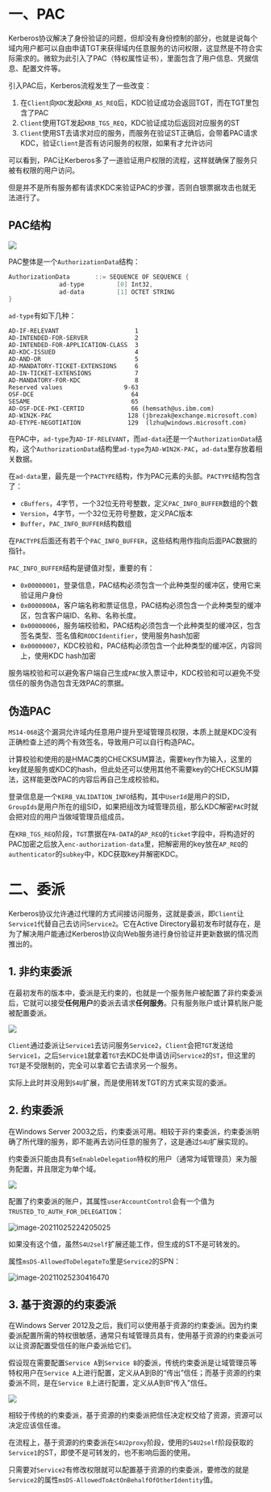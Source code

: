 # 一、PAC


Kerberos协议解决了身份验证的问题，但却没有身份控制的部分，也就是说每个域内用户都可以自由申请TGT来获得域内任意服务的访问权限，这显然是不符合实际需求的。微软为此引入了PAC（特权属性证书），里面包含了用户信息、凭据信息、配置文件等。


引入PAC后，Kerberos流程发生了一些改变：


1. 在`Client`向`KDC`发起`KRB_AS_REQ`后，KDC验证成功会返回TGT，而在TGT里包含了PAC
2. `Client`使用TGT发起`KRB_TGS_REQ`，KDC验证成功后返回对应服务的ST
3. `Client`使用ST去请求对应的服务，而服务在验证ST正确后，会带着PAC请求KDC，验证`Client`是否有访问服务的权限，如果有才允许访问



可以看到，PAC让Kerberos多了一道验证用户权限的流程，这样就确保了服务只被有权限的用户访问。


但是并不是所有服务都有请求KDC来验证PAC的步骤，否则白银票据攻击也就无法进行了。


## PAC结构


![](https://adan0s-1256533472.cos.ap-nanjing.myqcloud.com/typora/image-20211024174034552.png#id=uaDmF&originHeight=413&originWidth=518&originalType=binary&ratio=1&status=done&style=none)


PAC整体是一个`AuthorizationData`结构：


```c
AuthorizationData       ::= SEQUENCE OF SEQUENCE {
              ad-type         [0] Int32,
              ad-data         [1] OCTET STRING
}
```


`ad-type`有如下几种：


```
AD-IF-RELEVANT                     1
AD-INTENDED-FOR-SERVER             2
AD-INTENDED-FOR-APPLICATION-CLASS  3
AD-KDC-ISSUED                      4
AD-AND-OR                          5
AD-MANDATORY-TICKET-EXTENSIONS     6
AD-IN-TICKET-EXTENSIONS            7
AD-MANDATORY-FOR-KDC               8
Reserved values                 9-63
OSF-DCE                           64
SESAME                            65
AD-OSF-DCE-PKI-CERTID             66 (hemsath@us.ibm.com)
AD-WIN2K-PAC                     128 (jbrezak@exchange.microsoft.com)
AD-ETYPE-NEGOTIATION             129  (lzhu@windows.microsoft.com)
```


在PAC中，`ad-type`为`AD-IF-RELEVANT`，而`ad-data`还是一个`AuthorizationData`结构，这个`AuthorizationData`结构里`ad-type`为`AD-WIN2K-PAC`，`ad-data`里存放着相关数据。


在`ad-data`里，最先是一个`PACTYPE`结构，作为PAC元素的头部。`PACTYPE`结构包含了：


- `cBuffers`，4字节，一个32位无符号整数，定义`PAC_INFO_BUFFER`数组的个数
- `Version`，4字节，一个32位无符号整数，定义PAC版本
- `Buffer`，`PAC_INFO_BUFFER`结构数组



在`PACTYPE`后面还有若干个`PAC_INFO_BUFFER`，这些结构用作指向后面PAC数据的指针。


`PAC_INFO_BUFFER`结构是键值对型，重要的有：


-  `0x00000001`，登录信息，PAC结构必须包含一个此种类型的缓冲区，使用它来验证用户身份 
-  `0x0000000A`，客户端名称和票证信息，PAC结构必须包含一个此种类型的缓冲区，包含客户端ID、名称、名称长度。 
-  `0x00000006`，服务端校验和，PAC结构必须包含一个此种类型的缓冲区，包含签名类型、签名值和`RODCIdentifier`，使用服务hash加密 
-  `0x00000007`，KDC校验和，PAC结构必须包含一个此种类型的缓冲区，内容同上，使用KDC hash加密 



服务端校验和可以避免客户端自己生成`PAC`放入票证中，KDC校验和可以避免不受信任的服务伪造包含无效PAC的票据。


## 伪造PAC


`MS14-068`这个漏洞允许域内任意用户提升至域管理员权限，本质上就是KDC没有正确检查上述的两个有效签名，导致用户可以自行构造PAC。


计算校验和使用的是HMAC类的CHECKSUM算法，需要key作为输入，这里的key就是服务或KDC的hash，但此处还可以使用其他不需要key的CHECKSUM算法，这样能更改PAC的内容后再自己生成校验和。


登录信息是一个`KERB_VALIDATION_INFO`结构，其中`UserId`是用户的SID，`GroupIds`是用户所在的组SID，如果把组改为域管理员组，那么KDC解密`PAC`时就会把对应的用户当做域管理员组成员。


在`KRB_TGS_REQ`阶段，`TGT`票据在`PA-DATA`的`AP_REQ`的`ticket`字段中，将构造好的PAC加密之后放入`enc-authorization-data`里，把解密用的key放在`AP_REQ`的`authenticator`的`subkey`中，KDC获取key并解密KDC。


# 二、委派


Kerberos协议允许通过代理的方式间接访问服务，这就是委派，即`Client`让`Service1`代替自己去访问`Service2`。它在Active Directory最初发布时就存在，是为了解决用户能通过Kerberos协议向Web服务进行身份验证并更新数据的情况而推出的。


## 1. 非约束委派


在最初发布的版本中，委派是无约束的，也就是一个服务账户被配置了非约束委派后，它就可以接受**任何用户**的委派去请求**任何服务**。只有服务账户或计算机账户能被配置委派。


![](https://adan0s-1256533472.cos.ap-nanjing.myqcloud.com/typora/image-20210921231125726.png#id=iC02E&originHeight=668&originWidth=487&originalType=binary&ratio=1&status=done&style=none#id=G6IAp&originHeight=668&originWidth=487&originalType=binary&ratio=1&status=done&style=none)


`Client`通过委派让`Service1`去访问服务`Service2`，`Client`会把`TGT`发送给`Service1`，之后`Service1`就拿着`TGT`去KDC处申请访问`Service2`的`ST`，但这里的`TGT`是不受限制的，完全可以拿着它去请求另一个服务。


实际上此时并没用到`S4U`扩展，而是使用转发TGT的方式来实现的委派。


## 2. 约束委派


在Windows Server 2003之后，约束委派可用。相较于非约束委派，约束委派明确了所代理的服务，即不能再去访问任意的服务了，这是通过`S4U`扩展实现的。


约束委派只能由具有`SeEnableDelegation`特权的用户（通常为域管理员）来为服务配置，并且限定为单个域。


![](https://adan0s-1256533472.cos.ap-nanjing.myqcloud.com/typora/image-20210921233406950.png#id=oMDVS&originHeight=674&originWidth=491&originalType=binary&ratio=1&status=done&style=none#id=s5wdS&originHeight=674&originWidth=491&originalType=binary&ratio=1&status=done&style=none)

配置了约束委派的账户，其属性`userAccountControl`会有一个值为`TRUSTED_TO_AUTH_FOR_DELEGATION`：

![image-20211025224205025](https://adan0s-1256533472.cos.ap-nanjing.myqcloud.com/typora/image-20211025224205025.png)

如果没有这个值，虽然`S4U2self`扩展还能工作，但生成的ST不是可转发的。

属性`msDS-AllowedToDelegateTo`里是`Service2`的SPN：

![image-20211025230416470](https://adan0s-1256533472.cos.ap-nanjing.myqcloud.com/typora/image-20211025230416470.png)

## 3. 基于资源的约束委派


在Windows Server 2012及之后，我们可以使用基于资源的约束委派。因为约束委派配置所需的特权很敏感，通常只有域管理员具有，使用基于资源的约束委派可以让资源配置受信任的账户委派给它们。


假设现在需要配置`Service A`到`Service B`的委派，传统约束委派是让域管理员等特权用户在`Service A`上进行配置，定义从A到B的“传出”信任；而基于资源的约束委派不同，是在`Service B`上进行配置，定义从A到B“传入”信任。


![](https://adan0s-1256533472.cos.ap-nanjing.myqcloud.com/typora/t01fe78dcd0b3af3aa4.jpg#id=PlPCv&originHeight=764&originWidth=1044&originalType=binary&ratio=1&status=done&style=none#id=YvDXi&originHeight=764&originWidth=1044&originalType=binary&ratio=1&status=done&style=none)


相较于传统的约束委派，基于资源的约束委派把信任决定权交给了资源，资源可以决定应该信任谁。

在流程上，基于资源的约束委派在`S4U2proxy`阶段，使用的`S4U2self`阶段获取的`Service1`的ST，即使不是可转发的，也不影响后面的使用。

只需要对`Service2`有修改权限就可以配置基于资源的约束委派，要修改的就是`Service2`的属性`msDS-AllowedToActOnBehalfOfOtherIdentity`值。
